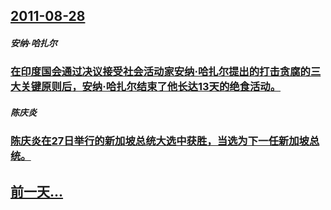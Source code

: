 ## [2011-08-28](/zh/news/2011/08/28/index.md)

##### 安纳·哈扎尔
### [ 在印度国会通过决议接受社会活动家安纳·哈扎尔提出的打击贪腐的三大关键原则后，安纳·哈扎尔结束了他长达13天的绝食活动。](/zh/news/2011/08/28/在印度国会通过决议接受社会活动家安纳-哈扎尔提出的打击贪腐的三大关键原则后-安纳-哈扎尔结束了他长达13天的绝食活动.md)
##### 陈庆炎
### [ 陈庆炎在27日举行的新加坡总统大选中获胜，当选为下一任新加坡总统。](/zh/news/2011/08/28/陈庆炎在27日举行的新加坡总统大选中获胜-当选为下一任新加坡总统.md)
## [前一天...](/zh/news/2011/08/27/index.md)

